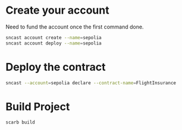 
# Create your account


Need to fund the account once the first command done.

```bash
sncast account create --name=sepolia
sncast account deploy --name=sepolia
```


# Deploy the contract

```bash
sncast --account=sepolia declare --contract-name=FlightInsurance
```


# Build Project

```bash
scarb build
```
